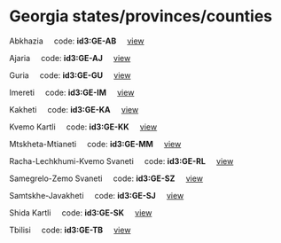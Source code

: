 # Georgia states/provinces/counties
Abkhazia&nbsp;&nbsp;&nbsp;&nbsp;&nbsp;code: **id3:GE-AB**&nbsp;&nbsp;&nbsp;&nbsp;&nbsp;[view](../export/geojson/medium/id3/ge/ab.geojson)&nbsp;&nbsp;&nbsp;&nbsp;&nbsp;


Ajaria&nbsp;&nbsp;&nbsp;&nbsp;&nbsp;code: **id3:GE-AJ**&nbsp;&nbsp;&nbsp;&nbsp;&nbsp;[view](../export/geojson/medium/id3/ge/aj.geojson)&nbsp;&nbsp;&nbsp;&nbsp;&nbsp;


Guria&nbsp;&nbsp;&nbsp;&nbsp;&nbsp;code: **id3:GE-GU**&nbsp;&nbsp;&nbsp;&nbsp;&nbsp;[view](../export/geojson/medium/id3/ge/gu.geojson)&nbsp;&nbsp;&nbsp;&nbsp;&nbsp;


Imereti&nbsp;&nbsp;&nbsp;&nbsp;&nbsp;code: **id3:GE-IM**&nbsp;&nbsp;&nbsp;&nbsp;&nbsp;[view](../export/geojson/medium/id3/ge/im.geojson)&nbsp;&nbsp;&nbsp;&nbsp;&nbsp;


Kakheti&nbsp;&nbsp;&nbsp;&nbsp;&nbsp;code: **id3:GE-KA**&nbsp;&nbsp;&nbsp;&nbsp;&nbsp;[view](../export/geojson/medium/id3/ge/ka.geojson)&nbsp;&nbsp;&nbsp;&nbsp;&nbsp;


Kvemo Kartli&nbsp;&nbsp;&nbsp;&nbsp;&nbsp;code: **id3:GE-KK**&nbsp;&nbsp;&nbsp;&nbsp;&nbsp;[view](../export/geojson/medium/id3/ge/kk.geojson)&nbsp;&nbsp;&nbsp;&nbsp;&nbsp;


Mtskheta-Mtianeti&nbsp;&nbsp;&nbsp;&nbsp;&nbsp;code: **id3:GE-MM**&nbsp;&nbsp;&nbsp;&nbsp;&nbsp;[view](../export/geojson/medium/id3/ge/mm.geojson)&nbsp;&nbsp;&nbsp;&nbsp;&nbsp;


Racha-Lechkhumi-Kvemo Svaneti&nbsp;&nbsp;&nbsp;&nbsp;&nbsp;code: **id3:GE-RL**&nbsp;&nbsp;&nbsp;&nbsp;&nbsp;[view](../export/geojson/medium/id3/ge/rl.geojson)&nbsp;&nbsp;&nbsp;&nbsp;&nbsp;


Samegrelo-Zemo Svaneti&nbsp;&nbsp;&nbsp;&nbsp;&nbsp;code: **id3:GE-SZ**&nbsp;&nbsp;&nbsp;&nbsp;&nbsp;[view](../export/geojson/medium/id3/ge/sz.geojson)&nbsp;&nbsp;&nbsp;&nbsp;&nbsp;


Samtskhe-Javakheti&nbsp;&nbsp;&nbsp;&nbsp;&nbsp;code: **id3:GE-SJ**&nbsp;&nbsp;&nbsp;&nbsp;&nbsp;[view](../export/geojson/medium/id3/ge/sj.geojson)&nbsp;&nbsp;&nbsp;&nbsp;&nbsp;


Shida Kartli&nbsp;&nbsp;&nbsp;&nbsp;&nbsp;code: **id3:GE-SK**&nbsp;&nbsp;&nbsp;&nbsp;&nbsp;[view](../export/geojson/medium/id3/ge/sk.geojson)&nbsp;&nbsp;&nbsp;&nbsp;&nbsp;


Tbilisi&nbsp;&nbsp;&nbsp;&nbsp;&nbsp;code: **id3:GE-TB**&nbsp;&nbsp;&nbsp;&nbsp;&nbsp;[view](../export/geojson/medium/id3/ge/tb.geojson)&nbsp;&nbsp;&nbsp;&nbsp;&nbsp;

